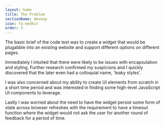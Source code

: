 ```yaml
---
layout: home
title: The Problem
sectionName: devexp
icon: fa-medkit
order: 3
---
```


The basic brief of the code test was to create a widget that would be plugabble into an existing website and support different options on different pages.

Immediately I intuited that there were likely to be issues with encapsulation and styling. Further research confirmed my suspicions and I quickly discovered that the later even had a colloquial name, 'leaky styles'.

I was also concerned about my ability to create UI elements from scratch in a short time period and was interested in finding some high-level JavaScript UI components to leverage.

Lastly I was worried about the need to have the widget persist some form of state across browser refreshes with the requirement to have a timeout function where the widget would not ask the user for another round of feedback for a period of time.
